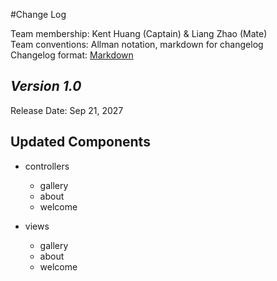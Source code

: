 #Change Log

Team membership:  Kent Huang (Captain) & Liang Zhao (Mate)  
Team conventions: Allman notation, markdown for changelog  
Changelog format: [Markdown](https://github.com/adam-p/markdown-here/wiki/Markdown-Cheatsheet) 

## *Version 1.0*

Release Date: Sep 21, 2027
  
## Updated Components

-   controllers

	- gallery
	- about
	- welcome

-   views

	- gallery
	- about
	- welcome


